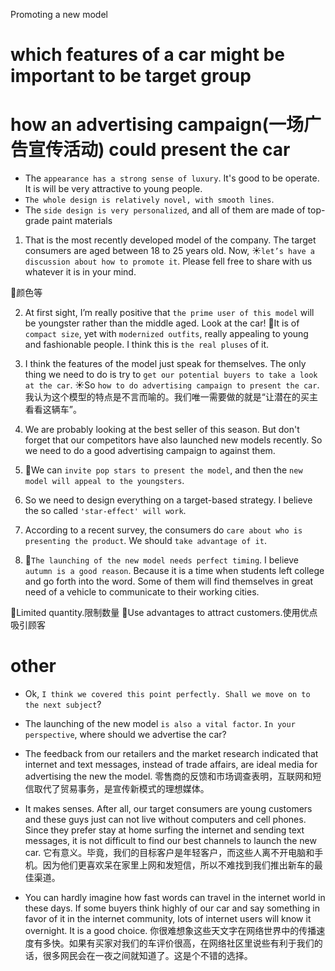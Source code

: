 Promoting a new model
# which features of a car might be important to be target group
# how an advertising campaign(一场广告宣传活动) could present the car 

- The `appearance has a strong sense of luxury`.  It's good to be operate. It is will be very attractive to young people.
- `The whole design is relatively novel, with smooth lines`.
- The `side design is very personalized`, and all of them are made of top-grade paint materials


1. That is the most recently developed model of the company. The target consumers are aged between 18 to 25 years old. Now, ☀️`let’s have a discussion about how to promote it`. Please fell free to share with us whatever it is in your mind.

🍦颜色等

2. At first sight, I’m really positive that `the prime user of this model` will be youngster rather than the middle aged. Look at the car! 🎈It is of `compact size`, yet with `modernized outfits`, really appealing to young and fashionable people. I think this is `the real pluses` of it.

3. I think the features of the model just speak for themselves. The only thing we need to do is try to `get our potential buyers to take a look at the car`.  ☀️So `how to do advertising campaign to present the car`. 我认为这个模型的特点是不言而喻的。我们唯一需要做的就是“让潜在的买主看看这辆车”。

  3. We are probably looking at the best seller of this season. But don't forget that our competitors have also launched new models recently. So we need to do a good advertising campaign to against them.

5. 🎈We can `invite pop stars to present the model`, and then the `new model will appeal to the youngsters`. 

6. So we need to design everything on a target-based strategy. I believe the so called `'star-effect' will work`.

7. According to a recent survey, the consumers do `care about who is presenting the product`. We should `take advantage of it`.

8. 🎈`The launching of the new model needs perfect timing`. I believe `autumn is a good reason`. Because it is a time when students left college and go forth into the word. Some of them will find themselves in great need of a vehicle to communicate to their working cities. 


🍨Limited quantity.限制数量
🍨Use advantages to attract customers.使用优点吸引顾客

# other

-  Ok, `I think we covered this point perfectly. Shall we move on to the next subject`? 
- The launching of the new model `is also a vital factor`. `In your perspective`, where should we advertise the car? 

- The feedback from our retailers and the market research indicated that internet and text messages, instead of trade affairs, are ideal media for advertising the new the model. 
  零售商的反馈和市场调查表明，互联网和短信取代了贸易事务，是宣传新模式的理想媒体。
- It makes senses. After all, our target consumers are young customers and these guys just can not live without computers and cell phones. Since they prefer stay at home surfing the internet and sending text messages, it is not difficult to find our best channels to launch the new car. 
  它有意义。毕竟，我们的目标客户是年轻客户，而这些人离不开电脑和手机。因为他们更喜欢呆在家里上网和发短信，所以不难找到我们推出新车的最佳渠道。
- You can hardly imagine how fast words can travel in the internet world in these days. If some buyers think highly of our car and say something in favor of it in the internet community, lots of internet users will know it overnight. It is a good choice. 
  你很难想象这些天文字在网络世界中的传播速度有多快。如果有买家对我们的车评价很高，在网络社区里说些有利于我们的话，很多网民会在一夜之间就知道了。这是个不错的选择。